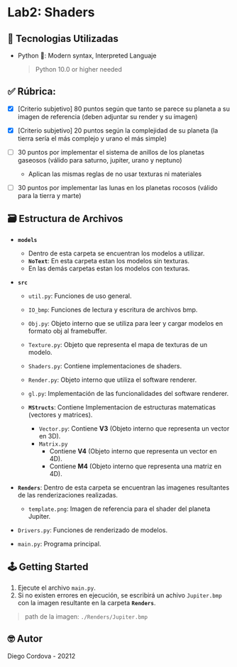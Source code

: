 # Lab2: Shaders

## 📡 Tecnologias Utilizadas
- Python 🐍: Modern syntax, Interpreted Languaje
  > Python 10.0 or higher needed

## ✅ Rúbrica:


  - [x] [Criterio subjetivo] 80 puntos según que tanto se parece su planeta a su imagen de referencia (deben adjuntar su render y su imagen)
  - [x] [Criterio subjetivo] 20 puntos según la complejidad de su planeta (la tierra sería el más complejo y urano el más simple)
  - [ ] 30 puntos por implementar el sistema de anillos de los planetas gaseosos (válido para saturno, jupiter, urano y neptuno)
    - Aplican las mismas reglas de no usar texturas ni materiales
  - [ ] 30 puntos por implementar las lunas en los planetas rocosos (válido para la tierra y marte)


## 🗃️ Estructura de Archivos

- **`models`**

  - Dentro de esta carpeta se encuentran los modelos a utilizar.
  - **`NoText`**: En esta carpeta estan los modelos sin texturas.
  - En las demás carpetas estan los modelos con texturas.

- **`src`**

  - `util.py`: Funciones de uso general.
  - `IO_bmp`: Funciones de lectura y escritura de archivos bmp.
  - `Obj.py`: Objeto interno que se utiliza para leer y cargar modelos en formato obj al framebuffer.
  - `Texture.py`: Objeto que representa el mapa de texturas de un modelo.
  - `Shaders.py`: Contiene implementaciones de shaders.
  - `Render.py`: Objeto interno que utiliza el software renderer.
  - `gl.py`: Implementación de las funcionalidades del software renderer.

  - **`MStructs`**: Contiene Implementacion de estructuras matematicas (vectores y matrices).
    - `Vector.py`: Contiene **V3** (Objeto interno que representa un vector en 3D).
    - `Matrix.py`
      * Contiene **V4** (Objeto interno que representa un vector en 4D).
      * Contiene **M4** (Objeto interno que representa una matriz en 4D).

- **`Renders`**: Dentro de esta carpeta se encuentran las imagenes resultantes de las renderizaciones realizadas.
  - `template.png`: Imagen de referencia para el shader del planeta Jupiter.

- `Drivers.py`: Funciones de renderizado de modelos.
- `main.py`: Programa principal.

## 🕹️ Getting Started

1. Ejecute el archivo `main.py`.
2. Si no existen errores en ejecución, se escribirá un achivo `Jupiter.bmp` con la imagen resultante en la carpeta **`Renders`**.
  > path de la imagen: `./Renders/Jupiter.bmp`

## 🤓 Autor

Diego Cordova - 20212
